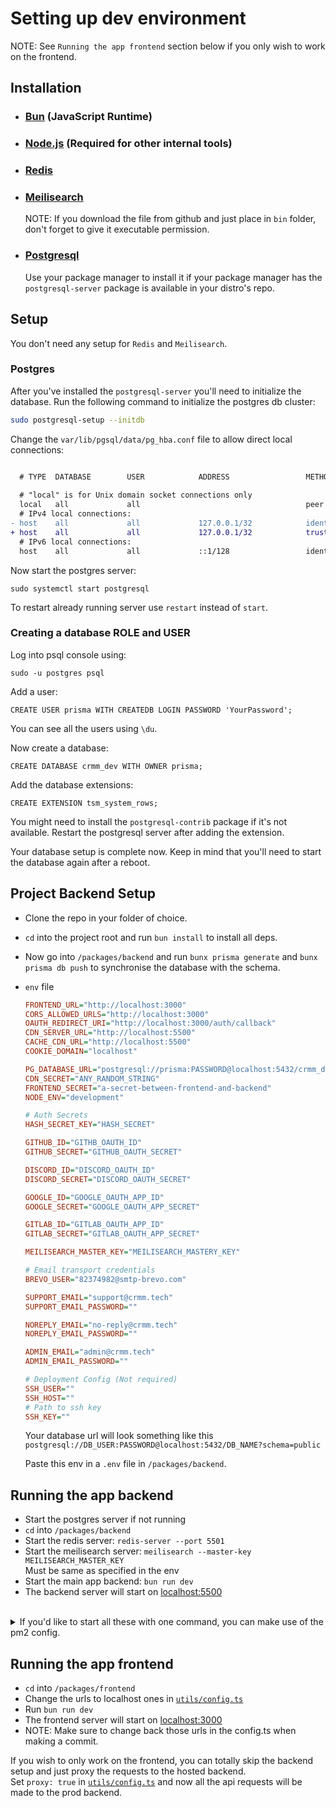 # Setting up dev environment

NOTE: See `Running the app frontend` section below if you only wish to work on the frontend.

## Installation
- ### [Bun](https://bun.sh) (JavaScript Runtime)
- ### [Node.js](https://nodejs.org/en/download/package-manager) (Required for other internal tools)


- ### [Redis](https://redis.io/docs/latest/operate/oss_and_stack/install/install-redis/install-redis-on-linux)

- ### [Meilisearch](https://github.com/meilisearch/meilisearch/releases/latest)
    NOTE: If you download the file from github and just place in `bin` folder, don't forget to give it executable permission.

- ### [Postgresql](https://www.postgresql.org/download)
    Use your package manager to install it if your package manager has the `postgresql-server` package is available in your distro's repo.


## Setup

You don't need any setup for `Redis` and `Meilisearch`.

### Postgres
After you've installed the `postgresql-server` you'll need to initialize the database. Run the following command to initialize the postgres db cluster:
```bash
sudo postgresql-setup --initdb
```

Change the `var/lib/pgsql/data/pg_hba.conf` file to allow direct local connections:

```diff

  # TYPE  DATABASE        USER            ADDRESS                 METHOD
  
  # "local" is for Unix domain socket connections only
  local   all             all                                     peer
  # IPv4 local connections:
- host    all             all             127.0.0.1/32            ident
+ host    all             all             127.0.0.1/32            trust
  # IPv6 local connections:
  host    all             all             ::1/128                 ident
```

Now start the postgres server:
```
sudo systemctl start postgresql
```
To restart already running server use `restart` instead of `start`.

### Creating a database ROLE and USER
Log into psql console using:
```
sudo -u postgres psql
```

Add a user:
```
CREATE USER prisma WITH CREATEDB LOGIN PASSWORD 'YourPassword';
```
You can see all the users using `\du`.

Now create a database:
```
CREATE DATABASE crmm_dev WITH OWNER prisma;
```

Add the database extensions:
```
CREATE EXTENSION tsm_system_rows;
```
You might need to install the `postgresql-contrib` package if it's not available.
Restart the postgresql server after adding the extension.

Your database setup is complete now.
Keep in mind that you'll need to start the database again after a reboot.


## Project Backend Setup
- Clone the repo in your folder of choice.
- `cd` into the project root and run `bun install` to install all deps.
- Now go into `/packages/backend` and run `bunx prisma generate` and `bunx prisma db push` to synchronise the database with the schema.
- `env` file
    ```ini
    FRONTEND_URL="http://localhost:3000"
    CORS_ALLOWED_URLS="http://localhost:3000"
    OAUTH_REDIRECT_URI="http://localhost:3000/auth/callback"
    CDN_SERVER_URL="http://localhost:5500"
    CACHE_CDN_URL="http://localhost:5500"
    COOKIE_DOMAIN="localhost"

    PG_DATABASE_URL="postgresql://prisma:PASSWORD@localhost:5432/crmm_dev?schema=public"
    CDN_SECRET="ANY_RANDOM_STRING"
    FRONTEND_SECRET="a-secret-between-frontend-and-backend"
    NODE_ENV="development"

    # Auth Secrets
    HASH_SECRET_KEY="HASH_SECRET"

    GITHUB_ID="GITHB_OAUTH_ID"
    GITHUB_SECRET="GITHUB_OAUTH_SECRET"

    DISCORD_ID="DISCORD_OAUTH_ID"
    DISCORD_SECRET="DISCORD_OAUTH_SECRET"

    GOOGLE_ID="GOOGLE_OAUTH_APP_ID"
    GOOGLE_SECRET="GOOGLE_OAUTH_APP_SECRET"

    GITLAB_ID="GITLAB_OAUTH_APP_ID"
    GITLAB_SECRET="GITLAB_OAUTH_APP_SECRET"

    MEILISEARCH_MASTER_KEY="MEILISEARCH_MASTERY_KEY"

    # Email transport credentials
    BREVO_USER="82374982@smtp-brevo.com"

    SUPPORT_EMAIL="support@crmm.tech"
    SUPPORT_EMAIL_PASSWORD=""

    NOREPLY_EMAIL="no-reply@crmm.tech"
    NOREPLY_EMAIL_PASSWORD=""

    ADMIN_EMAIL="admin@crmm.tech"
    ADMIN_EMAIL_PASSWORD=""

    # Deployment Config (Not required)
    SSH_USER=""
    SSH_HOST=""
    # Path to ssh key
    SSH_KEY=""
    ```
    Your database url will look something like this
    `postgresql://DB_USER:PASSWORD@localhost:5432/DB_NAME?schema=public`

    Paste this env in a `.env` file in `/packages/backend`.


## Running the app backend
- Start the postgres server if not running
- `cd` into `/packages/backend`
- Start the redis server: `redis-server --port 5501`
- Start the meilisearch server: `meilisearch --master-key MEILISEARCH_MASTER_KEY` \
    Must be same as specified in the env
- Start the main app backend: `bun run dev`
- The backend server will start on [localhost:5500](http://localhost:5500)

<br>

<details>
<summary>If you'd like to start all these with one command, you can make use of the pm2 config.</summary>

- Install [pm2](https://pm2.keymetrics.io/docs/usage/quick-start).
- Adjust the executable paths and and project path in [pm2 config](/packages/backend/pm2.config.cjs). (Use absolute paths)
- `cd` into `/packages/backend`
- Create `redis` and `meilisearch` folders.
- Run `pm2 start pm2.config.cjs`. It will start all three processes. You can manage them using pm2 cli. \

*You'll still have to start the database server manually.

</details>


## Running the app frontend
- `cd` into `/packages/frontend`
- Change the urls to localhost ones in [`utils/config.ts`](/packages/frontend/utils/config.ts#L2)
- Run `bun run dev`
- The frontend server will start on [localhost:3000](http://localhost:3000)
- NOTE: Make sure to change back those urls in the config.ts when making a commit.

If you wish to only work on the frontend, you can totally skip the backend setup and just proxy the requests to the hosted backend. \
Set `proxy: true` in [`utils/config.ts`](/packages/frontend/utils/config.ts#L2) and now all the api requests will be made to the prod backend.
